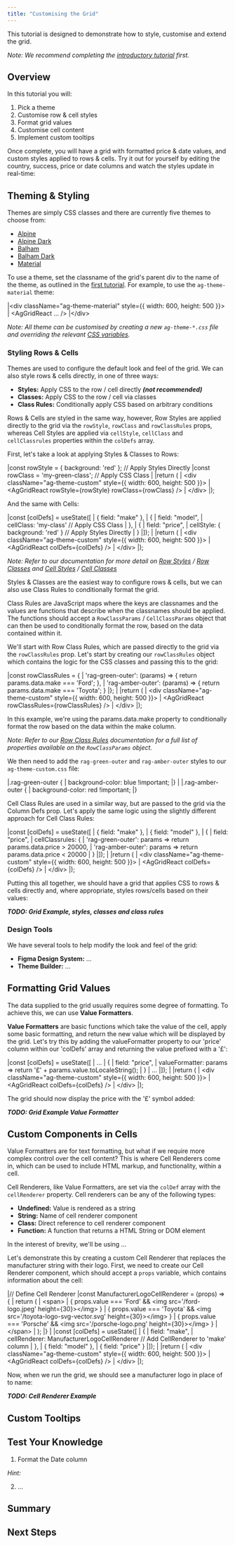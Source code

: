 ```yaml
---
title: "Customising the Grid"
---
```


This tutorial is designed to demonstrate how to style, customise and extend the grid.

_Note: We recommend completing the [introductory tutorial](/deep-dive) first._

## Overview

In this tutorial you will:

1. Pick a theme
2. Customise row & cell styles
3. Format grid values
4. Customise cell content
5. Implement custom tooltips

Once complete, you will have a grid with formatted price & date values, and custom styles applied to rows & cells. Try it out for yourself by editing the country, success, price or date columns and watch the styles update in real-time:

<grid-example title='Full Example' name='fully-customised-example' type='generated' options='{ "exampleHeight": 550 }'></grid-example>

## Theming & Styling

Themes are simply CSS classes and there are currently five themes to choose from:

- [Alpine](https://www.ag-grid.com/example/?theme=ag-theme-alpine)
- [Alpine Dark](https://www.ag-grid.com/example/?theme=ag-theme-alpine-dark)
- [Balham](https://www.ag-grid.com/example/?theme=ag-theme-balham)
- [Balham Dark](https://www.ag-grid.com/example/?theme=ag-theme-balham-dark)
- [Material](https://www.ag-grid.com/example/?theme=ag-theme-material)

To use a theme, set the classname of the grid's parent div to the name of the theme, as outlined in the [first tutorial](/deep-dive/). For example, to use the `ag-theme-material` theme:

<snippet transform={false} language="jsx">
|&lt;div className="ag-theme-material" style={{ width: 600, height: 500 }}>
|  &lt;AgGridReact ... />
|&lt;/div>
</snippet>

_Note: All theme can be customised by creating a new `ag-theme-*.css` file and overriding the relevant [CSS variables](/global-style-customisation-variables/)._

### Styling Rows & Cells

Themes are used to configure the default look and feel of the grid. We can also style rows & cells directly, in one of three ways:

- __Styles:__ Apply CSS to the row / cell directly ___(not recommended)___
- __Classes:__ Apply CSS to the row / cell via classes
- __Class Rules:__ Conditionally apply CSS based on arbitrary conditions
  
Rows & Cells are styled in the same way, however, Row Styles are applied directly to the grid via the `rowStyle`, `rowClass` and `rowClassRules` props, whereas Cell Styles are applied via `cellStyle`, `cellClass` and `cellClassrules` properties within the `colDefs` array.

First, let's take a look at applying Styles & Classes to Rows:

<snippet transform={false} language=jsx>
|const rowStyle = { background: 'red' }; // Apply Styles Directly
|const rowClass = 'my-green-class'; // Apply CSS Class
|
|return (
|  &lt;div className="ag-theme-custom" style={{ width: 600, height: 500 }}>
|    &lt;AgGridReact rowStyle={rowStyle} rowClass={rowClass} />
|  &lt;/div>
|);
</snippet>

And the same with Cells:

<snippet transform={false} language=jsx>
|const [colDefs] = useState([
|  { field: "make" },
|  {
|    field: "model",
|    cellClass: 'my-class' // Apply CSS Class
|  },
|  {
|    field: "price",
|    cellStyle: { background: 'red' } // Apply Styles Directly
|  }
|]);
|
|return (
|  &lt;div className="ag-theme-custom" style={{ width: 600, height: 500 }}>
|    &lt;AgGridReact colDefs={colDefs} />
|  &lt;/div>
|);
</snippet>

_Note: Refer to our documentation for more detail on [Row Styles]() / [Row Classes]() and [Cell Styles]() / [Cell Classes]()_

Styles & Classes are the easiest way to configure rows & cells, but we can also use Class Rules to conditionally format the grid.

Class Rules are JavaScript maps where the keys are classnames and the values are functions that describe when the classnames should be applied. The functions should accept a `RowClassParams` / `CellClassParams` object that can then be used to conditionally format the row, based on the data contained within it.

We'll start with Row Class Rules, which are passed directly to the grid via the `rowClassRules` prop. Let's start by creating our `rowClassRules` object which contains the logic for the CSS classes and passing this to the grid:

<snippet transform={false} language=jsx>
|const rowClassRules = {
|  'rag-green-outer': (params) => { return params.data.make === 'Ford'; },
|  'rag-amber-outer': (params) => { return params.data.make === 'Toyota'; }
|};
|
|return (
|  &lt;div className="ag-theme-custom" style={{ width: 600, height: 500 }}>
|    &lt;AgGridReact rowClassRules={rowClassRules} />
|  &lt;/div>
|);
</snippet>

In this example, we're using the params.data.make property to conditionally format the row based on the data within the make column.

_Note: Refer to our [Row Class Rules](/row-styles/#row-class-rules) documentation for a full list of properties available on the `RowClassParams` object._

We then need to add the `rag-green-outer` and `rag-amber-outer` styles to our `ag-theme-custom.css` file:

<snippet transform={false} language=css>
|.rag-green-outer {
|  background-color: blue !important;
|}
|
|.rag-amber-outer {
|  background-color: red !important;
|}
</snippet>

Cell Class Rules are used in a similar way, but are passed to the grid via the Column Defs prop. Let's apply the same logic using the slightly different approach for Cell Class Rules:

<snippet transform={false} language=jsx>
|const [colDefs] = useState([
|  { field: "make" },
|  { field: "model" },
|  {
|    field: "price",
|    cellClassrules: {
|      'rag-green-outer': params => return params.data.price > 20000,
|      'rag-amber-outer': params => return params.data.price < 20000
|    }
|]);
|
|return (
|  &lt;div className="ag-theme-custom" style={{ width: 600, height: 500 }}>
|    &lt;AgGridReact colDefs={colDefs} />
|  &lt;/div>
|);
</snippet>

Putting this all together, we should have a grid that applies CSS to rows & cells directly and, where appropriate, styles rows/cells based on their values:

***TODO: Grid Example, styles, classes and class rules***

### Design Tools

We have several tools to help modify the look and feel of the grid:

- __Figma Design System:__ ...
- __Theme Builder:__ ...

## Formatting Grid Values

The data supplied to the grid usually requires some degree of formatting. To achieve this, we can use __Value Formatters__.

__Value Formatters__ are basic functions which take the value of the cell, apply some basic formatting, and return the new value which will be displayed by the grid. Let's try this by adding the valueFormatter property to our 'price' column within our 'colDefs' array and returning the value prefixed with a '£':

<snippet transform={false} language=jsx>
|const [colDefs] = useState([
|  ...
|  {
|    field: "price",
|    valueFormatter: params => return '£' + params.value.toLocaleString();
|  }
|  ...
|]);
|
|return (
|  &lt;div className="ag-theme-custom" style={{ width: 600, height: 500 }}>
|    &lt;AgGridReact colDefs={colDefs} />
|  &lt;/div>
|);
</snippet>

The grid should now display the price with the '£' symbol added:

***TODO: Grid Example Value Formatter***

## Custom Components in Cells

Value Formatters are for text formatting, but what if we require more complex control over the cell content? This is where Cell Renderers come in, which can be used to include HTML markup, and functionality, within a cell.

Cell Renderers, like Value Formatters, are set via the `colDef` array with the `cellRenderer` property. Cell renderers can be any of the following types:

- __Undefined:__ Value is rendered as a string
- __String:__ Name of cell renderer component
- __Class:__  Direct reference to cell renderer component
- __Function:__ A function that returns a HTML String or DOM element

In the interest of brevity, we'll be using ...

Let's demonstrate this by creating a custom Cell Renderer that replaces the manufacturer string with their logo. First, we need to create our Cell Renderer component, which should accept a `props` variable, which contains information about the cell:

<snippet transform={false} language=jsx>
|// Define Cell Renderer
|const ManufacturerLogoCellRenderer = (props) => {
|  return (
|    &lt;span>
|      { props.value === 'Ford' && &lt;img src='/ford-logo.jpeg' height={30}>&lt;/img> }
|      { props.value === 'Toyota' && &lt;img src='/toyota-logo-svg-vector.svg' height={30}>&lt;/img> }
|      { props.value === 'Porsche' && &lt;img src='/porsche-logo.png' height={30}>&lt;/img> }
|    &lt;/span>
|  );
|}
|
|const [colDefs] = useState([
|  {
|    field: "make",
|    cellRenderer: ManufacturerLogoCellRenderer // Add CellRenderer to 'make' column
|  },
|  { field: "model" },
|  { field: "price" }
|]);
|
|return (
|  &lt;div className="ag-theme-custom" style={{ width: 600, height: 500 }}>
|    &lt;AgGridReact colDefs={colDefs} />
|  &lt;/div>
|);
</snippet>

Now, when we run the grid, we should see a manufacturer logo in place of to name:

***TODO: Cell Renderer Example***

## Custom Tooltips

## Test Your Knowledge

1. Format the Date column

_Hint:_

2. ...

## Summary

## Next Steps
